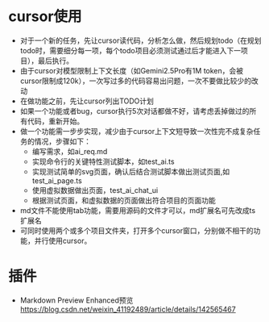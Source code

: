 # cursor使用
- 对于一个新的任务，先让cursor读代码，分析怎么做，然后规划todo（在规划todo时，需要细分每一项，每个todo项目必须测试通过后才能进入下一项目），最后执行。
- 由于cursor对模型限制上下文长度（如Gemini2.5Pro有1M token，会被cursor限制成120k），一次写过多的代码容易出问题，一次不要做比较少的改动
- 在做功能之前，先让cursor列出TODO计划
- 如果一个功能或者bug，cursor执行5次对话都做不好，请考虑丢掉做过的所有代码，重新开始。
- 做一个功能需一步步实现，减少由于cursor上下文短导致一次性完不成复杂任务的情况，步骤如下：
    - 编写需求，如ai_req.md
    - 实现命令行的关键特性测试脚本，如test_ai.ts
    - 实现测试简单的svg页面，确认后结合测试脚本做出测试页面,如test_ai_page.ts
    - 使用虚拟数据做出页面，test_ai_chat_ui
    - 根据测试页面，和虚拟数据的页面做出符合项目的页面功能
- md文件不能使用tab功能，需要用源码的文件才可以，md扩展名可先改成ts扩展名
- 可同时使用两个或多个项目文件夹，打开多个cursor窗口，分别做不相干的功能，并行使用cursor。

# 插件
- Markdown Preview Enhanced预览 https://blog.csdn.net/weixin_41192489/article/details/142565467